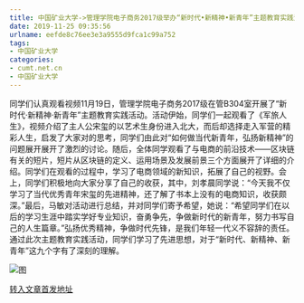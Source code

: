 ```yaml
---
title: 中国矿业大学->管理学院电子商务2017级举办“新时代•新精神•新青年”主题教育实践活动 | cumt.net.cn
date: 2019-11-25 09:35:56
urlname: eefde8c76ee3e3a9555d9fca1c99a752
tags: 
- 中国矿业大学
categories:
- cumt.net.cn
- 中国矿业大学
---
```

同学们认真观看视频11月19日，管理学院电子商务2017级在管B304室开展了“新时代·新精神·新青年”主题教育实践活动。活动伊始，同学们一起观看了《军旅人生》，视频介绍了主人公宋玺的以艺术生身份进入北大，而后却选择走入军营的精彩人生，启发了大家对的思考，同学们由此对“如何做当代新青年，弘扬新精神”的问题展开展开了激烈的讨论。随后，全体同学观看了与电商的前沿技术——区块链有关的短片，短片从区块链的定义、运用场景及发展前景三个方面展开了详细的介绍。同学们在观看的过程中，学习了电商领域的新知识，拓展了自己的视野。会上，同学们积极地向大家分享了自己的收获，其中，刘孝晨同学说：“今天我不仅学习了当代优秀青年宋玺的先进精神，还了解了书本上没有的电商知识，收获颇深。”最后，马敏对活动进行总结，并对同学们寄予希望，她说：“希望同学们在以后的学习生涯中踏实学好专业知识，奋勇争先，争做新时代的新青年，努力书写自己的人生篇章。”弘扬优秀精神，争做时代先锋，是我们年轻一代义不容辞的责任。通过此次主题教育实践活动，同学们学习了先进思想，对于“新时代、新精神、新青年”这九个字有了深刻的理解。

![图](http://xwzx.cumt.edu.cn/_upload/article/images/2f/0f/16c5a05941d09ad2afe9ac5e1a04/8adc07ea-4483-460d-ad27-c471abff2413.jpg)

[转入文章首发地址](http://xwzx.cumt.edu.cn/68/29/c523a550953/page.htm)